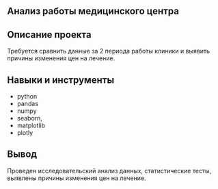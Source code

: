 Анализ работы медицинского центра
-------------------------------------
Описание проекта
--------------------
Требуется сравнить данные за 2 периода работы клиники и выявить причины изменения цен на лечение.

Навыки и инструменты
--------------------
- python
- pandas
- numpy
- seaborn,
- matplotlib
- plotly
  
Вывод
-------
Проведен исследовательский анализ данных, статистические тесты, выявлены причины изменения цен на лечение.
